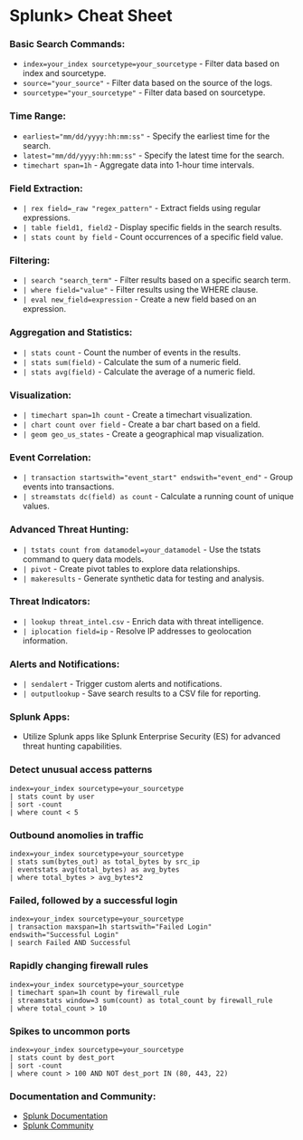 # Splunk> Cheat Sheet

### Basic Search Commands:
- `index=your_index sourcetype=your_sourcetype` - Filter data based on index and sourcetype.
- `source="your_source"` - Filter data based on the source of the logs.
- `sourcetype="your_sourcetype"` - Filter data based on sourcetype.

### Time Range:
- `earliest="mm/dd/yyyy:hh:mm:ss"` - Specify the earliest time for the search.
- `latest="mm/dd/yyyy:hh:mm:ss"` - Specify the latest time for the search.
- `timechart span=1h` - Aggregate data into 1-hour time intervals.

### Field Extraction:
- `| rex field=_raw "regex_pattern"` - Extract fields using regular expressions.
- `| table field1, field2` - Display specific fields in the search results.
- `| stats count by field` - Count occurrences of a specific field value.

### Filtering:
- `| search "search_term"` - Filter results based on a specific search term.
- `| where field="value"` - Filter results using the WHERE clause.
- `| eval new_field=expression` - Create a new field based on an expression.

### Aggregation and Statistics:
- `| stats count` - Count the number of events in the results.
- `| stats sum(field)` - Calculate the sum of a numeric field.
- `| stats avg(field)` - Calculate the average of a numeric field.

### Visualization:
- `| timechart span=1h count` - Create a timechart visualization.
- `| chart count over field` - Create a bar chart based on a field.
- `| geom geo_us_states` - Create a geographical map visualization.

### Event Correlation:
- `| transaction startswith="event_start" endswith="event_end"` - Group events into transactions.
- `| streamstats dc(field) as count` - Calculate a running count of unique values.

### Advanced Threat Hunting:
- `| tstats count from datamodel=your_datamodel` - Use the tstats command to query data models.
- `| pivot` - Create pivot tables to explore data relationships.
- `| makeresults` - Generate synthetic data for testing and analysis.

### Threat Indicators:
- `| lookup threat_intel.csv` - Enrich data with threat intelligence.
- `| iplocation field=ip` - Resolve IP addresses to geolocation information.

### Alerts and Notifications:
- `| sendalert` - Trigger custom alerts and notifications.
- `| outputlookup` - Save search results to a CSV file for reporting.

### Splunk Apps:
- Utilize Splunk apps like Splunk Enterprise Security (ES) for advanced threat hunting capabilities.

### Detect unusual access patterns
```
index=your_index sourcetype=your_sourcetype 
| stats count by user 
| sort -count 
| where count < 5
```

### Outbound anomolies in traffic
```
index=your_index sourcetype=your_sourcetype 
| stats sum(bytes_out) as total_bytes by src_ip 
| eventstats avg(total_bytes) as avg_bytes 
| where total_bytes > avg_bytes*2
```

### Failed, followed by a successful login
```
index=your_index sourcetype=your_sourcetype 
| transaction maxspan=1h startswith="Failed Login" endswith="Successful Login" 
| search Failed AND Successful
```

### Rapidly changing firewall rules
```
index=your_index sourcetype=your_sourcetype 
| timechart span=1h count by firewall_rule 
| streamstats window=3 sum(count) as total_count by firewall_rule 
| where total_count > 10
```

### Spikes to uncommon ports
```
index=your_index sourcetype=your_sourcetype 
| stats count by dest_port 
| sort -count 
| where count > 100 AND NOT dest_port IN (80, 443, 22)
```

### Documentation and Community:
- [Splunk Documentation](https://docs.splunk.com/)
- [Splunk Community](https://community.splunk.com/)
